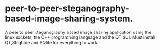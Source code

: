 # peer-to-peer-steganography-based-image-sharing-system.
A peer to peer steganography based image sharing application using the linux sockets, the C++ programming language and the QT GUI. 
Must install QT,Steghide and SQlite for everything to work.
